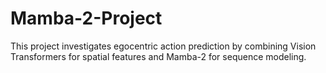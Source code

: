 # Mamba-2-Project
This project investigates egocentric action prediction by combining Vision Transformers for spatial features and Mamba-2 for sequence modeling.
